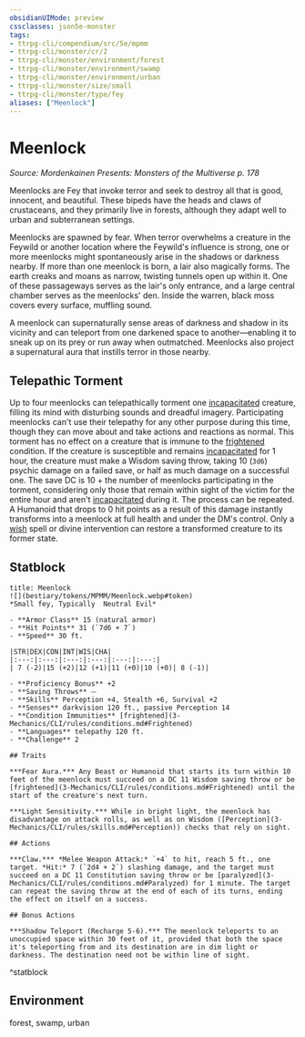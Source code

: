 ```yaml
---
obsidianUIMode: preview
cssclasses: json5e-monster
tags:
- ttrpg-cli/compendium/src/5e/mpmm
- ttrpg-cli/monster/cr/2
- ttrpg-cli/monster/environment/forest
- ttrpg-cli/monster/environment/swamp
- ttrpg-cli/monster/environment/urban
- ttrpg-cli/monster/size/small
- ttrpg-cli/monster/type/fey
aliases: ["Meenlock"]
---
```

# Meenlock
*Source: Mordenkainen Presents: Monsters of the Multiverse p. 178*  

Meenlocks are Fey that invoke terror and seek to destroy all that is good, innocent, and beautiful. These bipeds have the heads and claws of crustaceans, and they primarily live in forests, although they adapt well to urban and subterranean settings.

Meenlocks are spawned by fear. When terror overwhelms a creature in the Feywild or another location where the Feywild's influence is strong, one or more meenlocks might spontaneously arise in the shadows or darkness nearby. If more than one meenlock is born, a lair also magically forms. The earth creaks and moans as narrow, twisting tunnels open up within it. One of these passageways serves as the lair's only entrance, and a large central chamber serves as the meenlocks' den. Inside the warren, black moss covers every surface, muffling sound.

A meenlock can supernaturally sense areas of darkness and shadow in its vicinity and can teleport from one darkened space to another—enabling it to sneak up on its prey or run away when outmatched. Meenlocks also project a supernatural aura that instills terror in those nearby.

## Telepathic Torment

Up to four meenlocks can telepathically torment one [incapacitated](3-Mechanics/CLI/rules/conditions.md#Incapacitated) creature, filling its mind with disturbing sounds and dreadful imagery. Participating meenlocks can't use their telepathy for any other purpose during this time, though they can move about and take actions and reactions as normal. This torment has no effect on a creature that is immune to the [frightened](3-Mechanics/CLI/rules/conditions.md#Frightened) condition. If the creature is susceptible and remains [incapacitated](3-Mechanics/CLI/rules/conditions.md#Incapacitated) for 1 hour, the creature must make a Wisdom saving throw, taking 10 (`3d6`) psychic damage on a failed save, or half as much damage on a successful one. The save DC is 10 + the number of meenlocks participating in the torment, considering only those that remain within sight of the victim for the entire hour and aren't [incapacitated](3-Mechanics/CLI/rules/conditions.md#Incapacitated) during it. The process can be repeated. A Humanoid that drops to 0 hit points as a result of this damage instantly transforms into a meenlock at full health and under the DM's control. Only a [wish](3-Mechanics/CLI/spells/wish.md) spell or divine intervention can restore a transformed creature to its former state.

## Statblock

```ad-statblock
title: Meenlock
![](bestiary/tokens/MPMM/Meenlock.webp#token)
*Small fey, Typically  Neutral Evil*

- **Armor Class** 15 (natural armor)
- **Hit Points** 31 (`7d6 + 7`)
- **Speed** 30 ft.

|STR|DEX|CON|INT|WIS|CHA|
|:---:|:---:|:---:|:---:|:---:|:---:|
| 7 (-2)|15 (+2)|12 (+1)|11 (+0)|10 (+0)| 8 (-1)|

- **Proficiency Bonus** +2
- **Saving Throws** ⏤
- **Skills** Perception +4, Stealth +6, Survival +2
- **Senses** darkvision 120 ft., passive Perception 14
- **Condition Immunities** [frightened](3-Mechanics/CLI/rules/conditions.md#Frightened)
- **Languages** telepathy 120 ft.
- **Challenge** 2

## Traits

***Fear Aura.*** Any Beast or Humanoid that starts its turn within 10 feet of the meenlock must succeed on a DC 11 Wisdom saving throw or be [frightened](3-Mechanics/CLI/rules/conditions.md#Frightened) until the start of the creature's next turn.

***Light Sensitivity.*** While in bright light, the meenlock has disadvantage on attack rolls, as well as on Wisdom ([Perception](3-Mechanics/CLI/rules/skills.md#Perception)) checks that rely on sight.

## Actions

***Claw.*** *Melee Weapon Attack:* `+4` to hit, reach 5 ft., one target. *Hit:* 7 (`2d4 + 2`) slashing damage, and the target must succeed on a DC 11 Constitution saving throw or be [paralyzed](3-Mechanics/CLI/rules/conditions.md#Paralyzed) for 1 minute. The target can repeat the saving throw at the end of each of its turns, ending the effect on itself on a success.

## Bonus Actions

***Shadow Teleport (Recharge 5-6).*** The meenlock teleports to an unoccupied space within 30 feet of it, provided that both the space it's teleporting from and its destination are in dim light or darkness. The destination need not be within line of sight.
```
^statblock

## Environment

forest, swamp, urban